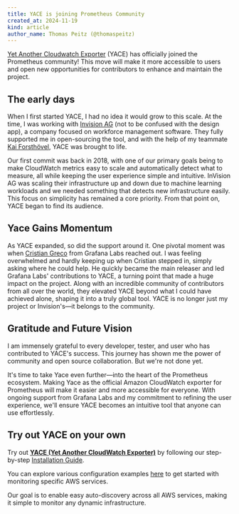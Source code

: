 ```yaml
---
title: YACE is joining Prometheus Community
created_at: 2024-11-19
kind: article
author_name: Thomas Peitz (@thomaspeitz)
---
```


[Yet Another Cloudwatch Exporter](https://github.com/prometheus-community/yet-another-cloudwatch-exporter) (YACE) has officially joined the Prometheus community! This move will make it more accessible to users and open new opportunities for contributors to enhance and maintain the project.

## The early days

When I first started YACE, I had no idea it would grow to this scale. At the time, I was working with [Invision AG](https://www.ivx.com) (not to be confused with the design app), a company focused on workforce management software. They fully supported me in open-sourcing the tool, and with the help of my teammate [Kai Forsthövel](https://github.com/kforsthoevel), YACE was brought to life.

Our first commit was back in 2018, with one of our primary goals being to make CloudWatch metrics easy to scale and automatically detect what to measure, all while keeping the user experience simple and intuitive. InVision AG was scaling their infrastructure up and down due to machine learning workloads and we needed something that detects new infrastructure easily. This focus on simplicity has remained a core priority. From that point on, YACE began to find its audience.

## Yace Gains Momentum

As YACE expanded, so did the support around it. One pivotal moment was when [Cristian Greco](https://github.com/cristiangreco) from Grafana Labs reached out. I was feeling overwhelmed and hardly keeping up when Cristian stepped in, simply asking where he could help. He quickly became the main releaser and led Grafana Labs' contributions to YACE, a turning point that made a huge impact on the project. Along with an incredible community of contributors from all over the world, they elevated YACE beyond what I could have achieved alone, shaping it into a truly global tool. YACE is no longer just my project or Invision's—it belongs to the community.


## Gratitude and Future Vision

I am immensely grateful to every developer, tester, and user who has contributed to YACE's success. This journey has shown me the power of community and open source collaboration. But we're not done yet.

It's time to take Yace even further—into the heart of the Prometheus ecosystem. Making Yace as the official Amazon CloudWatch exporter for Prometheus will make it easier and more accessible for everyone. With ongoing support from Grafana Labs and my commitment to refining the user experience, we'll ensure YACE becomes an intuitive tool that anyone can use effortlessly.

## Try out YACE on your own

Try out **[YACE (Yet Another CloudWatch Exporter)](https://github.com/prometheus-community/yet-another-cloudwatch-exporter)** by following our step-by-step [Installation Guide](https://github.com/prometheus-community/yet-another-cloudwatch-exporter/blob/master/docs/installation.md).

You can explore various configuration examples [here](https://github.com/prometheus-community/yet-another-cloudwatch-exporter/tree/master/examples) to get started with monitoring specific AWS services.

Our goal is to enable easy auto-discovery across all AWS services, making it simple to monitor any dynamic infrastructure.
